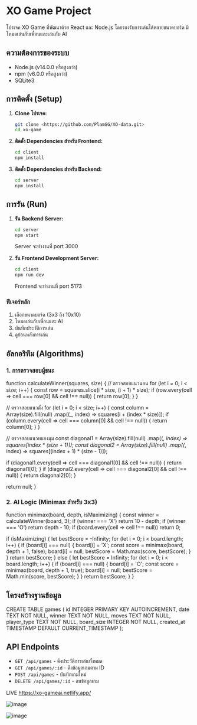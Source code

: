 # XO Game Project

โปรเจค XO Game ที่พัฒนาด้วย React และ Node.js โดยรองรับการเล่นได้หลายขนาดบอร์ด มีโหมดเล่นกับเพื่อนและเล่นกับ AI

## ความต้องการของระบบ

- Node.js (v14.0.0 หรือสูงกว่า)
- npm (v6.0.0 หรือสูงกว่า)
- SQLite3

## การติดตั้ง (Setup)

1. **Clone โปรเจค:**
   ```bash
   git clone <https://github.com/PlamGG/XO-data.git>
   cd xo-game
   ```

2. **ติดตั้ง Dependencies สำหรับ Frontend:**
   ```bash
   cd client
   npm install
   ```

3. **ติดตั้ง Dependencies สำหรับ Backend:**
   ```bash
   cd server
   npm install
   ```

## การรัน (Run)

1. **รัน Backend Server:**
   ```bash
   cd server
   npm start
   ```
   Server จะทำงานที่ port 3000

2. **รัน Frontend Development Server:**
   ```bash
   cd client
   npm run dev
   ```
   Frontend จะทำงานที่ port 5173

### ฟีเจอร์หลัก

1. เลือกขนาดบอร์ด (3x3 ถึง 10x10)
2. โหมดเล่นกับเพื่อนและ AI
3. บันทึกประวัติการเล่น
4. ดูย้อนหลังการเล่น

## อัลกอริทึม (Algorithms)

### 1. การตรวจสอบผู้ชนะ

function calculateWinner(squares, size) {
  // ตรวจสอบแนวนอน
  for (let i = 0; i < size; i++) {
    const row = squares.slice(i * size, (i + 1) * size);
    if (row.every(cell => cell === row[0] && cell !== null)) {
      return row[0];
    }
  }
  
  // ตรวจสอบแนวตั้ง
  for (let i = 0; i < size; i++) {
    const column = Array(size).fill(null)
      .map((_, index) => squares[i + (index * size)]);
    if (column.every(cell => cell === column[0] && cell !== null)) {
      return column[0];
    }
  }

  // ตรวจสอบแนวทแยงมุม
  const diagonal1 = Array(size).fill(null)
    .map((_, index) => squares[index * (size + 1)]);
  const diagonal2 = Array(size).fill(null)
    .map((_, index) => squares[(index + 1) * (size - 1)]);
    
  if (diagonal1.every(cell => cell === diagonal1[0] && cell !== null)) {
    return diagonal1[0];
  }
  if (diagonal2.every(cell => cell === diagonal2[0] && cell !== null)) {
    return diagonal2[0];
  }
  
  return null;
}


### 2. AI Logic (Minimax สำหรับ 3x3)
function minimax(board, depth, isMaximizing) {
  const winner = calculateWinner(board, 3);
  if (winner === 'X') return 10 - depth;
  if (winner === 'O') return depth - 10;
  if (board.every(cell => cell !== null)) return 0;

  if (isMaximizing) {
    let bestScore = -Infinity;
    for (let i = 0; i < board.length; i++) {
      if (board[i] === null) {
        board[i] = 'X';
        const score = minimax(board, depth + 1, false);
        board[i] = null;
        bestScore = Math.max(score, bestScore);
      }
    }
    return bestScore;
  } else {
    let bestScore = Infinity;
    for (let i = 0; i < board.length; i++) {
      if (board[i] === null) {
        board[i] = 'O';
        const score = minimax(board, depth + 1, true);
        board[i] = null;
        bestScore = Math.min(score, bestScore);
      }
    }
    return bestScore;
  }
}


## โครงสร้างฐานข้อมูล

CREATE TABLE games (
  id INTEGER PRIMARY KEY AUTOINCREMENT,
  date TEXT NOT NULL,
  winner TEXT NOT NULL,
  moves TEXT NOT NULL,
  player_type TEXT NOT NULL,
  board_size INTEGER NOT NULL,
  created_at TIMESTAMP DEFAULT CURRENT_TIMESTAMP
);

## API Endpoints

- `GET /api/games` - ดึงประวัติการเล่นทั้งหมด
- `GET /api/games/:id` - ดึงข้อมูลเกมตาม ID
- `POST /api/games` - บันทึกเกมใหม่
- `DELETE /api/games/:id` - ลบข้อมูลเกม


LIVE 
https://xo-gameai.netlify.app/

![image](https://github.com/user-attachments/assets/b9bcb167-d678-4541-a629-4adb373d0374)




![image](https://github.com/user-attachments/assets/18f77571-f430-4523-bf2f-120168573dfd)






